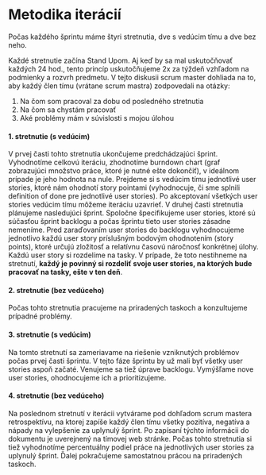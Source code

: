 # Metodika iterácií

Počas každého šprintu máme štyri stretnutia, dve s vedúcim tímu a dve bez neho.

Každé stretnutie začína Stand Upom. Aj keď by sa mal uskutočňovať každých
24 hod., tento princíp uskutočňujeme 2x za týždeň vzhľadom na podmienky
a rozvrh predmetu. V tejto diskusii scrum master dohliada na to, aby každý člen
tímu (vrátane scrum mastra) zodpovedali na otázky:

1. Na čom som pracoval za dobu od posledného stretnutia
2. Na čom sa chystám pracovať
3. Aké problémy mám v súvislosti s mojou úlohou

#### 1. stretnutie (s vedúcim)
V prvej časti tohto stretnutia ukončujeme predchádzajúci šprint. Vyhodnotíme
celkovú iteráciu, zhodnotíme burndown chart (graf zobrazujúci množstvo práce,
ktoré je nutné ešte dokončiť), v ideálnom prípade je jeho hodnota na nule.
Prejdeme si s vedúcim tímu jednotlivé user stories, ktoré nám ohodnotí
story pointami (vyhodnocuje, či sme splnili definition of done pre jednotlivé
user stories). Po akceptovaní všetkých user stories vedúcim tímu môžeme iteráciu
uzavrieť. V druhej časti stretnutia plánujeme nasledujúci šprint.
Spoločne špecifikujeme user stories, ktoré sú súčasťou šprint backlogu
a počas šprintu tieto user stories zásadne nemeníme. Pred zaraďovaním
user stories do backlogu vyhodnocujeme jednotlivo každú user story príslušným
bodovým ohodnotením (story points), ktoré určujú zložitosť a relatívnu
časovú náročnosť konkrétnej úlohy. Každú user story si rozdelíme na tasky.
V prípade, že toto nestihneme na stretnutí, **každý je povinný si rozdeliť svoje
user stories, na ktorých bude pracovať na tasky, ešte v ten deň**.

#### 2. stretnutie (bez vedúceho)
Počas tohto stretnutia pracujeme na priradených taskoch a konzultujeme prípadné problémy.

#### 3. stretnutie (s vedúcim)
Na tomto stretnutí sa zameriavame na riešenie vzniknutých problémov počas prvej
časti šprintu. V tejto fáze šprintu by už mali byť všetky user stories aspoň
začaté. Venujeme sa tiež úprave backlogu. Vymýšľame nove user stories,
ohodnocujeme ich a prioritizujeme.

#### 4. stretnutie (bez vedúceho)
Na poslednom stretnutí v iterácii vytvárame pod dohľadom scrum mastera
retrospektívu, na ktorej zapíše každý člen tímu všetky pozitíva, negatíva
a nápady na vylepšenie za uplynulý šprint. Po zapísaní týchto informácii do
dokumentu je uverejnený na tímovej web stránke. Počas tohto stretnutia si tiež
vyhodnotíme percentuálny podiel práce na jednotlivých user stories za uplynulý
šprint. Ďalej pokračujeme samostatnou prácou na priradených taskoch.
